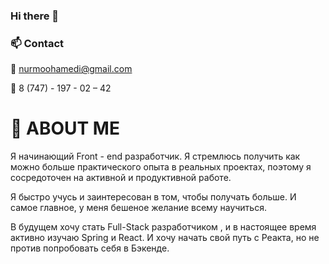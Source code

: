 ### Hi there 👋

### 📫 Contact

📧 nurmoohamedi@gmail.com

📱 8 (747) - 197 - 02 – 42

# 💬 ABOUT ME

Я начинающий Front - end разработчик. Я стремлюсь получить как можно больше практического опыта в реальных проектах,
поэтому я сосредоточен на активной и продуктивной работе. 

Я быстро учусь и заинтересован в том, чтобы получать больше. 
И самое главное, у меня бешеное желание всему научиться.

В будущем хочу стать Full-Stack разработчиком , и в настоящее время активно изучаю Spring и React. 
И хочу начать свой путь с Реакта, но не против попробовать себя в Бэкенде.


<!--  
**nurmoohamedi/nurmoohamedi** is a ✨ _special_ ✨ repository because its `README.md` (this file) appears on your GitHub profile.

Here are some ideas to get you started:

- 🔭 I’m currently working on ...
- 🌱 I’m currently learning ...
- 👯 I’m looking to collaborate on ...
- 🤔 I’m looking for help with ...
- 💬 Ask me about ...
- 📫 How to reach me: ...
- 😄 Pronouns: ...
- ⚡ Fun fact: ...

**:grin:**

-->
